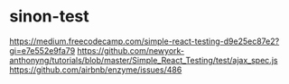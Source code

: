 # sinon-test
https://medium.freecodecamp.com/simple-react-testing-d9e25ec87e2?gi=e7e552e9fa79
https://github.com/newyork-anthonyng/tutorials/blob/master/Simple_React_Testing/test/ajax_spec.js
https://github.com/airbnb/enzyme/issues/486
